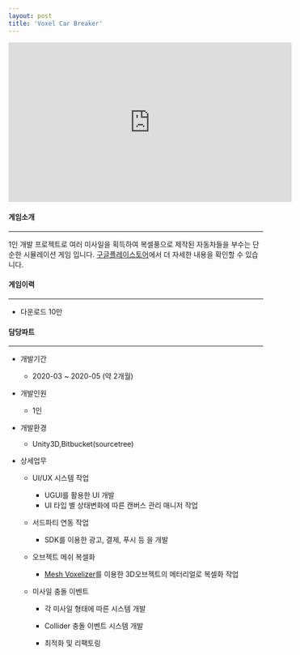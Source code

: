 ```yaml
---
layout: post
title: 'Voxel Car Breaker'
---
```


<iframe width="560" height="315" src="https://www.youtube.com/embed/fyz2SSnNS2A" title="YouTube video player" frameborder="0" allow="accelerometer; autoplay; clipboard-write; encrypted-media; gyroscope; picture-in-picture" allowfullscreen></iframe>


#### 게임소개

----------------------------

1인 개발 프로젝트로 여러 미사일을 획득하여 복셀풍으로 제작된 자동차들을 부수는 단순한 시뮬레이션 게임 입니다. <a href="https://play.google.com/store/apps/details?id=com.DokD.VoxelCarBreaker" target="_blank">구글플레이스토어</a>에서 더 자세한 내용을 확인할 수 있습니다.

#### 게임이력

------------------------------

- 다운로드 10만 

#### 담당파트

----------------------------

* 개발기간
  * 2020-03 ~ 2020-05 (약 2개월)

* 개발인원
  * 1인

* 개발환경
  * Unity3D,Bitbucket(sourcetree)

* 상세업무
  * UI/UX 시스템 작업 
    * UGUI를 활용한 UI 개발
    * UI 타입 별 상태변화에 따른 캔버스 관리 매니저 작업

  * 서드파티 연동 작업
    * SDK를 이용한 광고, 결제, 푸시 등 을 개발
    
  * 오브젝트 메쉬 복셀화
    * <a href="https://assetstore.unity.com/packages/tools/utilities/mesh-voxelizer-150233" target="_blank">Mesh Voxelizer</a>를 이용한 3D오브젝트의 메터리얼로 복셀화 작업
  
  * 미사일 충돌 이벤트
    * 각 미사일 형태에 따른 시스템 개발
    * Collider 충돌 이벤트 시스템 개발

	* 최적화 및 리팩토링